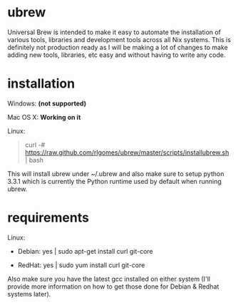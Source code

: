 ubrew
=====

Universal Brew is intended to make it easy to automate the installation of 
various tools, libraries and development tools across all Nix systems. This is
definitely not production ready as I will be making a lot of changes to make
adding new tools, libraries, etc easy and without having to write any code.

installation
============

Windows: **(not supported)**

Mac OS X: **Working on it**

Linux:

> curl -# https://raw.github.com/rlgomes/ubrew/master/scripts/installubrew.sh | bash

This will install ubrew under ~/.ubrew and also make sure to setup python 3.3.1
which is currently the Python runtime used by default when running ubrew.

requirements
============

Linux:

* Debian:  yes | sudo apt-get install curl git-core 

* RedHat:  yes | sudo yum install curl git-core 

Also make sure you have the latest gcc installed on either system (I'll provide
more information on how to get those done for Debian & Redhat systems later).



